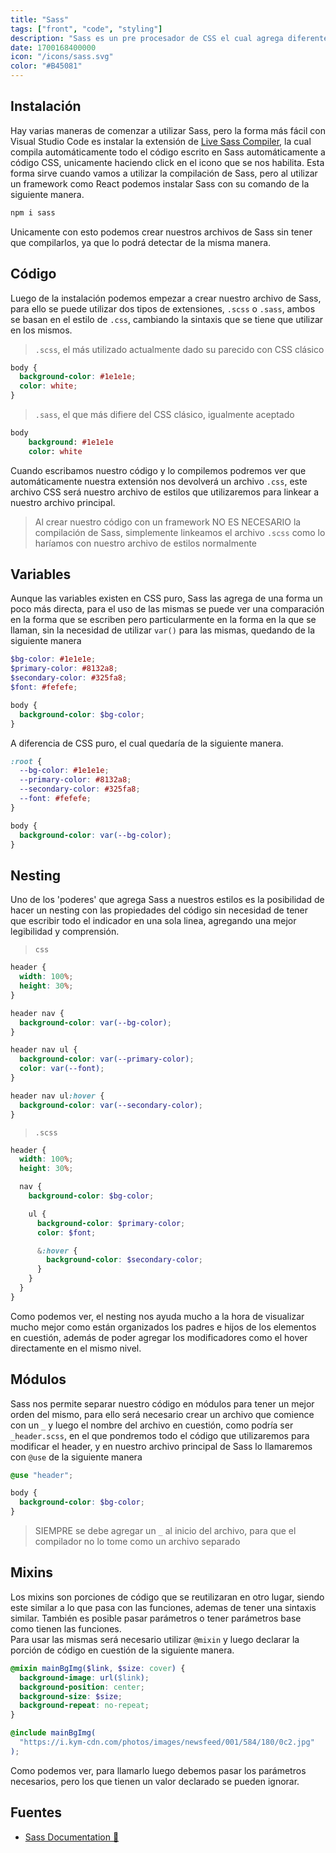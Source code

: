 ```yaml
---
title: "Sass"
tags: ["front", "code", "styling"]
description: "Sass es un pre procesador de CSS el cual agrega diferentes 'super poderes' a nuestras hojas de estilo, pudiendo agregar funcionalidades que tienen otros lenguajes como pueden ser los condicionales y las variables."
date: 1700168400000
icon: "/icons/sass.svg"
color: "#B45081"
---
```


## Instalación

Hay varias maneras de comenzar a utilizar Sass, pero la forma más fácil con Visual Studio Code es instalar la extensión de [Live Sass Compiler](https://marketplace.visualstudio.com/items?itemName=glenn2223.live-sass), la cual compila automáticamente todo el código escrito en Sass automáticamente a código CSS, unicamente haciendo click en el icono que se nos habilita.
Esta forma sirve cuando vamos a utilizar la compilación de Sass, pero al utilizar un framework como React podemos instalar Sass con su comando de la siguiente manera.

```cmd
npm i sass
```

Unicamente con esto podemos crear nuestros archivos de Sass sin tener que compilarlos, ya que lo podrá detectar de la misma manera.

## Código

Luego de la instalación podemos empezar a crear nuestro archivo de Sass, para ello se puede utilizar dos tipos de extensiones, `.scss` o `.sass`, ambos se basan en el estilo de `.css`, cambiando la sintaxis que se tiene que utilizar en los mismos.

> `.scss`, el más utilizado actualmente dado su parecido con CSS clásico

```scss
body {
  background-color: #1e1e1e;
  color: white;
}
```

> `.sass`, el que más difiere del CSS clásico, igualmente aceptado

```sass
body
    background: #1e1e1e
    color: white
```

Cuando escribamos nuestro código y lo compilemos podremos ver que automáticamente nuestra extensión nos devolverá un archivo `.css`, este archivo CSS será nuestro archivo de estilos que utilizaremos para linkear a nuestro archivo principal.

> Al crear nuestro código con un framework NO ES NECESARIO la compilación de Sass, simplemente linkeamos el archivo `.scss` como lo haríamos con nuestro archivo de estilos normalmente

## Variables

Aunque las variables existen en CSS puro, Sass las agrega de una forma un poco más directa, para el uso de las mismas se puede ver una comparación en la forma que se escriben pero particularmente en la forma en la que se llaman, sin la necesidad de utilizar `var()` para las mismas, quedando de la siguiente manera

```scss
$bg-color: #1e1e1e;
$primary-color: #8132a8;
$secondary-color: #325fa8;
$font: #fefefe;

body {
  background-color: $bg-color;
}
```

A diferencia de CSS puro, el cual quedaría de la siguiente manera.

```css
:root {
  --bg-color: #1e1e1e;
  --primary-color: #8132a8;
  --secondary-color: #325fa8;
  --font: #fefefe;
}

body {
  background-color: var(--bg-color);
}
```

## Nesting

Uno de los 'poderes' que agrega Sass a nuestros estilos es la posibilidad de hacer un nesting con las propiedades del código sin necesidad de tener que escribir todo el indicador en una sola linea, agregando una mejor legibilidad y comprensión.

> `css`

```css
header {
  width: 100%;
  height: 30%;
}

header nav {
  background-color: var(--bg-color);
}

header nav ul {
  background-color: var(--primary-color);
  color: var(--font);
}

header nav ul:hover {
  background-color: var(--secondary-color);
}
```

> `.scss`

```scss
header {
  width: 100%;
  height: 30%;

  nav {
    background-color: $bg-color;

    ul {
      background-color: $primary-color;
      color: $font;

      &:hover {
        background-color: $secondary-color;
      }
    }
  }
}
```

Como podemos ver, el nesting nos ayuda mucho a la hora de visualizar mucho mejor como están organizados los padres e hijos de los elementos en cuestión, además de poder agregar los modificadores como el hover directamente en el mismo nivel.

## Módulos

Sass nos permite separar nuestro código en módulos para tener un mejor orden del mismo, para ello será necesario crear un archivo que comience con un `_` y luego el nombre del archivo en cuestión, como podría ser `_header.scss`, en el que pondremos todo el código que utilizaremos para modificar el header, y en nuestro archivo principal de Sass lo llamaremos con `@use` de la siguiente manera

```scss
@use "header";

body {
  background-color: $bg-color;
}
```

> SIEMPRE se debe agregar un `_` al inicio del archivo, para que el compilador no lo tome como un archivo separado

## Mixins

Los mixins son porciones de código que se reutilizaran en otro lugar, siendo este similar a lo que pasa con las funciones, ademas de tener una sintaxis similar. También es posible pasar parámetros o tener parámetros base como tienen las funciones.  
Para usar las mismas será necesario utilizar `@mixin` y luego declarar la porción de código en cuestión de la siguiente manera.

```scss
@mixin mainBgImg($link, $size: cover) {
  background-image: url($link);
  background-position: center;
  background-size: $size;
  background-repeat: no-repeat;
}

@include mainBgImg(
  "https://i.kym-cdn.com/photos/images/newsfeed/001/584/180/0c2.jpg"
);
```

Como podemos ver, para llamarlo luego debemos pasar los parámetros necesarios, pero los que tienen un valor declarado se pueden ignorar.

## Fuentes

- [Sass Documentation 🔗](https://sass-lang.com/documentation/)
